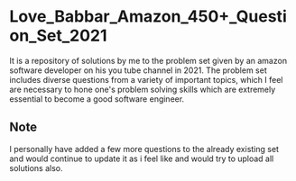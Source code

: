 # Love_Babbar_Amazon_450+_Question_Set_2021
It is a repository of solutions by me to the problem set given by an amazon software developer on his you tube channel in 2021. The problem set includes diverse questions from a variety of important topics, which I feel are necessary to hone one's problem solving skills which are extremely essential to become a good software engineer.

<h2>Note</h2>
I personally have added a few more questions to the already existing set and would continue to update it as i feel like and would try to upload all solutions also.
